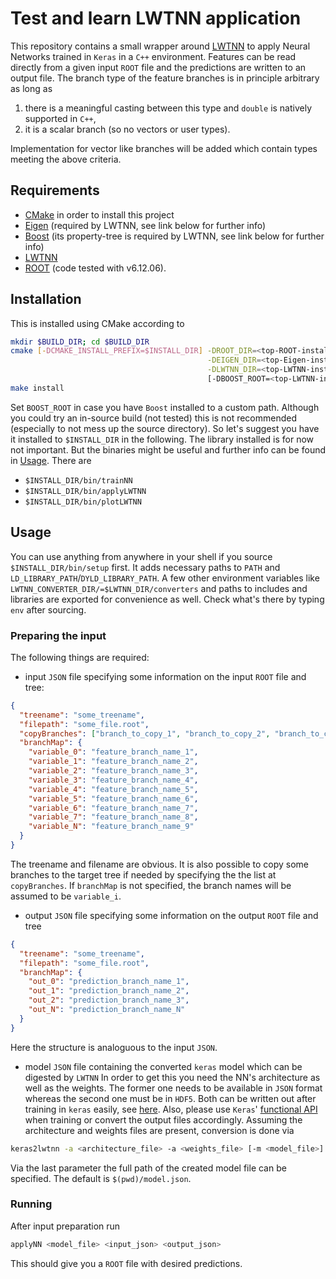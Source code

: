 # Test and learn LWTNN application
This repository contains a small wrapper around [LWTNN](https://github.com/lwtnn/lwtnn) to apply Neural Networks trained in `Keras` in a `C++` environment. Features can be read directly from a given input `ROOT` file and the predictions are written to an output file. The branch type of the feature branches is in principle arbitrary as long as

1. there is a meaningful casting between this type and `double` is natively supported in `C++`,
2. it is a scalar branch (so no vectors or user types).

Implementation for vector like branches will be added which contain types meeting the above criteria.

## Requirements
* [CMake](https://cmake.org/) in order to install this project
* [Eigen](http://eigen.tuxfamily.org/index.php?title=Main_Page) (required by LWTNN, see link below for further info)
* [Boost](https://www.boost.org/) (its property-tree is required by LWTNN, see link below for further info)
* [LWTNN](https://github.com/lwtnn/lwtnn)
* [ROOT](https://github.com/root-project/root) (code tested with v6.12.06).

## Installation
This is installed using CMake according to
```bash
mkdir $BUILD_DIR; cd $BUILD_DIR
cmake [-DCMAKE_INSTALL_PREFIX=$INSTALL_DIR] -DROOT_DIR=<top-ROOT-install-dir> \
                                            -DEIGEN_DIR=<top-Eigen-install-dir> \
                                            -DLWTNN_DIR=<top-LWTNN-install-dir> \
                                            [-DBOOST_ROOT=<top-LWTNN-install-dir>]
make install
```
Set `BOOST_ROOT` in case you have `Boost` installed to a custom path. Although you could try an in-source build (not tested) this is not recommended (especially to not mess up the source directory). So let's suggest you have it installed to `$INSTALL_DIR` in the following.
The library installed is for now not important. But the binaries might be useful and further info can be found in [Usage](#Usage). There are
* `$INSTALL_DIR/bin/trainNN`
* `$INSTALL_DIR/bin/applyLWTNN`
* `$INSTALL_DIR/bin/plotLWTNN`

## Usage
You can use anything from anywhere in your shell if you source `$INSTALL_DIR/bin/setup` first. It adds necessary paths to `PATH` and `LD_LIBRARY_PATH`/`DYLD_LIBRARY_PATH`. A few other environment variables like `LWTNN_CONVERTER_DIR/=$LWTNN_DIR/converters` and paths to includes and libraries are exported for convenience as well. Check what's there by typing `env` after sourcing.

### Preparing the input
The following things are required:
* input `JSON` file specifying some information on the input `ROOT` file and tree:
```json
{
  "treename": "some_treename",
  "filepath": "some_file.root",
  "copyBranches": ["branch_to_copy_1", "branch_to_copy_2", "branch_to_copy_N" ],
  "branchMap": {
    "variable_0": "feature_branch_name_1",
    "variable_1": "feature_branch_name_2",
    "variable_2": "feature_branch_name_3",
    "variable_3": "feature_branch_name_4",
    "variable_4": "feature_branch_name_5",
    "variable_5": "feature_branch_name_6",
    "variable_6": "feature_branch_name_7",
    "variable_7": "feature_branch_name_8",
    "variable_N": "feature_branch_name_9"
  }
}
```
The treename and filename are obvious. It is also possible to copy some branches to the target tree if needed by specifying the the list at `copyBranches`. If `branchMap` is not specified, the branch names will be assumed to be `variable_i`.

* output `JSON` file specifying some information on the output `ROOT` file and tree
```json
{
  "treename": "some_treename",
  "filepath": "some_file.root",
  "branchMap": {
    "out_0": "prediction_branch_name_1",
    "out_1": "prediction_branch_name_2",
    "out_2": "prediction_branch_name_3",
    "out_N": "prediction_branch_name_N"
  }
}
```
Here the structure is analoguous to the input `JSON`.

* model `JSON` file containing the converted `keras` model which can be digested by `LWTNN`
In order to get this you need the NN's architecture as well as the weights. The former one needs to be available in `JSON` format whereas the second one must be in `HDF5`. Both can be written out after training in `keras` easily, see [here](https://keras.io/getting-started/faq/). Also, please use `Keras`' [functional API](https://keras.io/getting-started/functional-api-guide/) when training or convert the output files accordingly. Assuming the architecture and weights files are present, conversion is done via
```bash
keras2lwtnn -a <architecture_file> -a <weights_file> [-m <model_file>]
```
Via the last parameter the full path of the created model file can be specified. The default is `$(pwd)/model.json`.

### Running
After input preparation run
```bash
applyNN <model_file> <input_json> <output_json>
```
This should give you a `ROOT` file with desired predictions.
